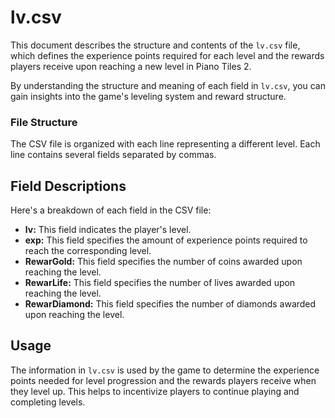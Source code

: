 # lv.csv

This document describes the structure and contents of the `lv.csv` file, which defines the experience points required for each level and the rewards players receive upon reaching a new level in Piano Tiles 2.

By understanding the structure and meaning of each field in `lv.csv`, you can gain insights into the game's leveling system and reward structure.

### File Structure

The CSV file is organized with each line representing a different level. Each line contains several fields separated by commas.

## Field Descriptions

Here's a breakdown of each field in the CSV file:

-   **lv:** This field indicates the player's level.
-   **exp:** This field specifies the amount of experience points required to reach the corresponding level.
-   **RewarGold:** This field specifies the number of coins awarded upon reaching the level.
-   **RewarLife:** This field specifies the number of lives awarded upon reaching the level.
-   **RewarDiamond:** This field specifies the number of diamonds awarded upon reaching the level.

## Usage

The information in `lv.csv` is used by the game to determine the experience points needed for level progression and the rewards players receive when they level up. This helps to incentivize players to continue playing and completing levels.
